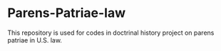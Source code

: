 # Parens-Patriae-law
This repository is used for codes in doctrinal history project on parens patriae in U.S. law. 
